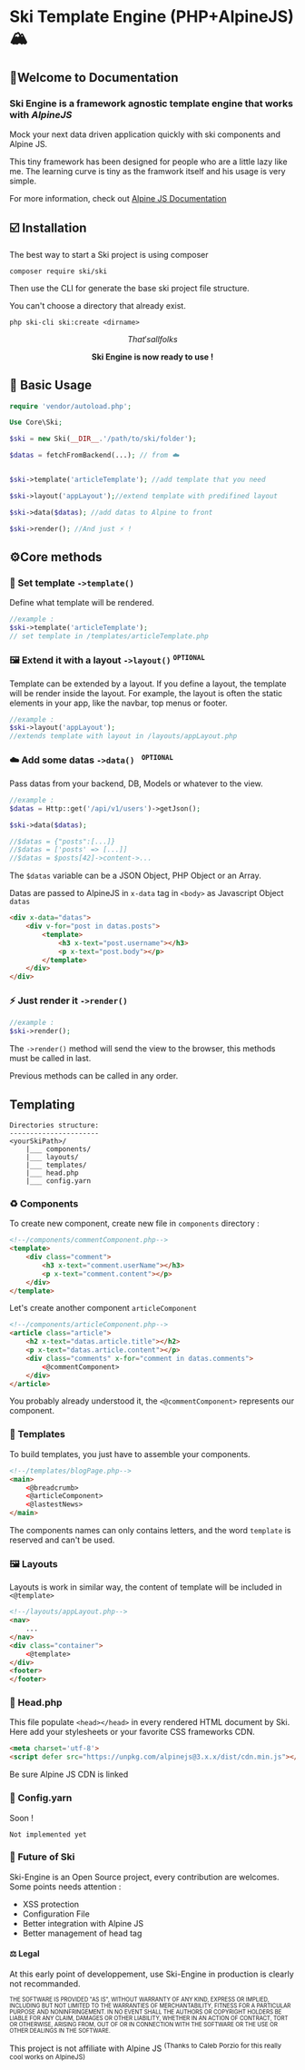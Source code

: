 # Ski Template Engine (PHP+AlpineJS)🏔️
## 📜Welcome to Documentation
### Ski Engine is a framework agnostic template engine that works with $Alpine JS$

Mock your next data driven application quickly with ski components and Alpine JS.

This tiny framework has been designed for people who are a little lazy like me. The learning curve is tiny as the framwork itself and his usage is very simple.

For more information, check out [Alpine JS Documentation](https://alpinejs.dev)

## ☑️ Installation

The best way to start a Ski project is using composer

```console
composer require ski/ski
```
Then use the CLI for generate the base ski project file structure.

You can't choose a directory that already exist.
```console
php ski-cli ski:create <dirname>
```
$$That's all folks$$
<center><b>Ski Engine is now ready to use !</b></center>

## 🔨 Basic Usage

```php
require 'vendor/autoload.php';

Use Core\Ski;

$ski = new Ski(__DIR__.'/path/to/ski/folder');

$datas = fetchFromBackend(...); // from ☁️


$ski->template('articleTemplate'); //add template that you need

$ski->layout('appLayout');//extend template with predifined layout

$ski->data($datas); //add datas to Alpine to front

$ski->render(); //And just ⚡️ !
```
## ⚙️Core methods
###  📑 Set template `->template()`

Define what template will be rendered.
```php
//example :
$ski->template('articleTemplate');
// set template in /templates/articleTemplate.php
```
### 🖼️ Extend it with a layout  `->layout()` <sup>`OPTIONAL`<sup>
Template can be extended by a layout. If you define a layout, the template will be render inside the layout.
For example, the layout is often the static elements in your app, like the navbar, top menus or footer.
```php
//example :
$ski->layout('appLayout');
//extends template with layout in /layouts/appLayout.php
```
### ☁️ Add some datas  `->data() ` <sup>`OPTIONAL`<sup>
Pass datas from your backend, DB, Models or whatever to the view.
```php
//example :
$datas = Http::get('/api/v1/users')->getJson();

$ski->data($datas);

//$datas = {"posts":[...]}
//$datas = ['posts' => [...]]
//$datas = $posts[42]->content->...
```
The `$datas` variable can be a JSON Object, PHP Object or an Array.

Datas are passed to AlpineJS in `x-data` tag in `<body>` as Javascript Object `datas`
```html
<div x-data="datas">
	<div v-for="post in datas.posts">
		<template>
			<h3 x-text="post.username"></h3>
			<p x-text="post.body"></p>
		</template>
	</div>
</div>
```

### ⚡️ Just render it `->render()`
```php
//example :
$ski->render();
```
The `->render()` method will send the view to the browser, this methods must be called in last.

Previous methods can be called in any order.

## Templating
```
Directories structure:
----------------------
<yourSkiPath>/
	|___ components/
	|___ layouts/
	|___ templates/
	|___ head.php
	|___ config.yarn
```
### ♻️ Components
To create new component, create new file in `components` directory :
```html
<!--/components/commentComponent.php-->
<template>
	<div class="comment">
		<h3 x-text="comment.userName"></h3>
		<p x-text="comment.content"></p>
	</div>
</template>
```
Let's create another component `articleComponent`
```html
<!--/components/articleComponent.php-->
<article class="article">
	<h2 x-text="datas.article.title"></h2>
	<p x-text="datas.article.content"></p>
	<div class="comments" x-for="comment in datas.comments">
		<@commentComponent>
	</div>
</article>
```
You probably already understood it, the `<@commentComponent>` represents our component.
### 📑 Templates
To build templates, you just have to assemble your components.
```html
<!--/templates/blogPage.php-->
<main>
	<@breadcrumb>
	<@articleComponent>
	<@lastestNews>
</main>
```
The components names can only contains letters, and the word `template` is reserved and can't be used.
### 🖼️ Layouts
Layouts is work in similar way, the content of template will be included in `<@template>`
```html
<!--/layouts/appLayout.php-->
<nav>
	...
</nav>
<div class="container">
	<@template>
</div>
<footer>
</footer>
```
### 🔗 Head.php
This file populate `<head></head>` in every rendered HTML document by Ski.
Here add your stylesheets or your favorite CSS frameworks CDN.
```html
<meta charset='utf-8'>
<script defer src="https://unpkg.com/alpinejs@3.x.x/dist/cdn.min.js"></script>
```
Be sure Alpine JS CDN is linked

### 🧪 Config.yarn
Soon !
```
Not implemented yet
```
### 🔬 Future of Ski

Ski-Engine is an Open Source project, every contribution are welcomes.
Some points needs attention :
- XSS protection
- Configuration File
- Better integration with Alpine JS
- Better management of head tag

#### ⚖️ Legal
At this early point of developpement, use Ski-Engine in production is clearly not recommanded.

<sub><sup>THE SOFTWARE IS PROVIDED "AS IS", WITHOUT WARRANTY OF ANY KIND, EXPRESS OR IMPLIED, INCLUDING BUT NOT LIMITED TO THE WARRANTIES OF MERCHANTABILITY, FITNESS FOR A PARTICULAR PURPOSE AND NONINFRINGEMENT. IN NO EVENT SHALL THE AUTHORS OR COPYRIGHT HOLDERS BE LIABLE FOR ANY CLAIM, DAMAGES OR OTHER LIABILITY, WHETHER IN AN ACTION OF CONTRACT, TORT OR OTHERWISE, ARISING FROM, OUT OF OR IN CONNECTION WITH THE SOFTWARE OR THE USE OR OTHER DEALINGS IN THE SOFTWARE.</sup></sub>

This project is not affiliate with Alpine JS
<sup>(Thanks to Caleb Porzio for this really cool works on AlpineJS)</sup>
